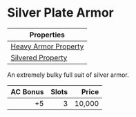 # Silver Plate Armor

| Properties                                                                   |
| ---------------------------------------------------------------------------- |
| [Heavy Armor Property](../../Armor%20Properties/Heavy%20Armor%20Property.md) |
| [Silvered Property](../../Material%20Properties/Silvered%20Property.md)      |

An extremely bulky full suit of silver armor.

| AC Bonus | Slots |  Price |
| -------: | ----: | -----: |
|       +5 |     3 | 10,000 |
